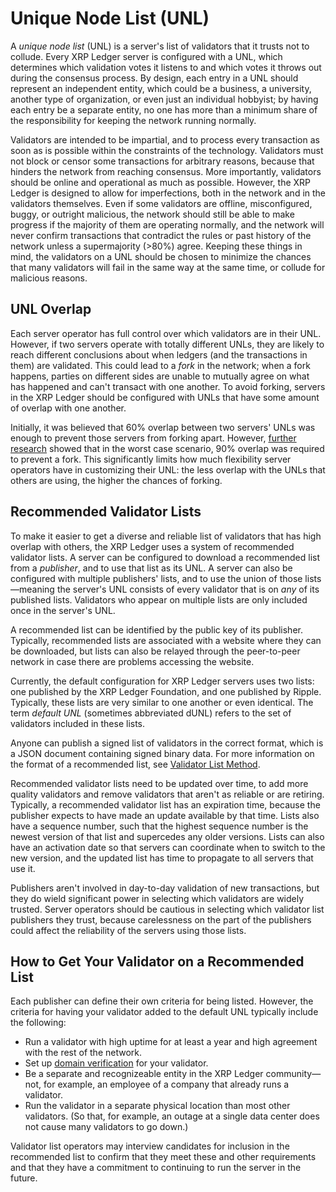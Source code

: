 # Unique Node List (UNL)

A _unique node list_ (UNL) is a server's list of validators that it trusts not to collude. Every XRP Ledger server is configured with a UNL, which determines which validation votes it listens to and which votes it throws out during the consensus process. By design, each entry in a UNL should represent an independent entity, which could be a business, a university, another type of organization, or even just an individual hobbyist; by having each entry be a separate entity, no one has more than a minimum share of the responsibility for keeping the network running normally.

Validators are intended to be impartial, and to process every transaction as soon as is possible within the constraints of the technology. Validators must not block or censor some transactions for arbitrary reasons, because that hinders the network from reaching consensus. More importantly, validators should be online and operational as much as possible. However, the XRP Ledger is designed to allow for imperfections, both in the network and in the validators themselves. Even if some validators are offline, misconfigured, buggy, or outright malicious, the network should still be able to make progress if the majority of them are operating normally, and the network will never confirm transactions that contradict the rules or past history of the network unless a supermajority (>80%) agree. Keeping these things in mind, the validators on a UNL should be chosen to minimize the chances that many validators will fail in the same way at the same time, or collude for malicious reasons.

## UNL Overlap

Each server operator has full control over which validators are in their UNL. However, if two servers operate with totally different UNLs, they are likely to reach different conclusions about when ledgers (and the transactions in them) are validated. This could lead to a _fork_ in the network; when a fork happens, parties on different sides are unable to mutually agree on what has happened and can't transact with one another. To avoid forking, servers in the XRP Ledger should be configured with UNLs that have some amount of overlap with one another.

Initially, it was believed that 60% overlap between two servers' UNLs was enough to prevent those servers from forking apart. However, [further research](./consensus-research.md) showed that in the worst case scenario, 90% overlap was required to prevent a fork. This significantly limits how much flexibility server operators have in customizing their UNL: the less overlap with the UNLs that others are using, the higher the chances of forking.

## Recommended Validator Lists

To make it easier to get a diverse and reliable list of validators that has high overlap with others, the XRP Ledger uses a system of recommended validator lists. A server can be configured to download a recommended list from a _publisher_, and to use that list as its UNL. A server can also be configured with multiple publishers' lists, and to use the union of those lists—meaning the server's UNL consists of every validator that is on _any_ of its published lists. Validators who appear on multiple lists are only included once in the server's UNL.

A recommended list can be identified by the public key of its publisher. Typically, recommended lists are associated with a website where they can be downloaded, but lists can also be relayed through the peer-to-peer network in case there are problems accessing the website.

Currently, the default configuration for XRP Ledger servers uses two lists: one published by the XRP Ledger Foundation, and one published by Ripple. Typically, these lists are very similar to one another or even identical. The term _default UNL_ (sometimes abbreviated dUNL) refers to the set of validators included in these lists.

Anyone can publish a signed list of validators in the correct format, which is a JSON document containing signed binary data. For more information on the format of a recommended list, see [Validator List Method](/docs/references/http-websocket-apis/peer-port-methods/validator-list/).

Recommended validator lists need to be updated over time, to add more quality validators and remove validators that aren't as reliable or are retiring. Typically, a recommended validator list has an expiration time, because the publisher expects to have made an update available by that time. Lists also have a sequence number, such that the highest sequence number is the newest version of that list and supercedes any older versions. Lists can also have an activation date so that servers can coordinate when to switch to the new version, and the updated list has time to propagate to all servers that use it.

Publishers aren't involved in day-to-day validation of new transactions, but they do wield significant power in selecting which validators are widely trusted. Server operators should be cautious in selecting which validator list publishers they trust, because carelessness on the part of the publishers could affect the reliability of the servers using those lists.

## How to Get Your Validator on a Recommended List

Each publisher can define their own criteria for being listed. However, the criteria for having your validator added to the default UNL typically include the following:

- Run a validator with high uptime for at least a year and high agreement with the rest of the network.
- Set up [domain verification](/docs/references/xrp-ledger-toml/#domain-verification) for your validator.
- Be a separate and recognizeable entity in the XRP Ledger community—not, for example, an employee of a company that already runs a validator.
- Run the validator in a separate physical location than most other validators. (So that, for example, an outage at a single data center does not cause many validators to go down.)

Validator list operators may interview candidates for inclusion in the recommended list to confirm that they meet these and other requirements and that they have a commitment to continuing to run the server in the future.
